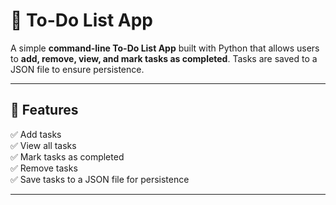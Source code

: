 # 📝 To-Do List App

A simple **command-line To-Do List App** built with Python that allows users to **add, remove, view, and mark tasks as completed**. Tasks are saved to a JSON file to ensure persistence.

---

## 🚀 Features

✅ Add tasks  
✅ View all tasks  
✅ Mark tasks as completed  
✅ Remove tasks  
✅ Save tasks to a JSON file for persistence  

---


